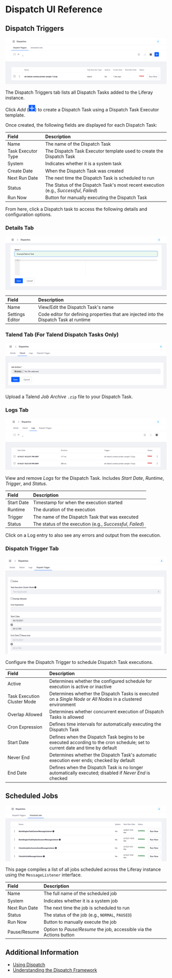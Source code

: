# Dispatch UI Reference

## Dispatch Triggers

![View, create, and manage Dispatch Tasks.](./dispatch-ui-reference/images/01.png)

The Dispatch Triggers tab lists all Dispatch Tasks added to the Liferay instance.

Click *Add* (![Add Button](../../../images/icon-add.png)) to create a Dispatch Task using a Dispatch Task Executor template.

Once created, the following fields are displayed for each Dispatch Task:

| Field | Description |
| :--- | :--- |
| Name | The name of the Dispatch Task |
| Task Executor Type | The Dispatch Task Executor template used to create the Dispatch Task |
| System | Indicates whether it is a system task |
| Create Date | When the Dispatch Task was created |
| Next Run Date | The next time the Dispatch Task is scheduled to run |
| Status | The Status of the Dispatch Task's most recent execution (e.g., *Successful*, *Failed*) |
| Run Now | Button for manually executing the Dispatch Task |

From here, click a Dispatch task to access the following details and configuration options.

### Details Tab

![View and edit general details for Dispatch Tasks](./dispatch-ui-reference/images/02.png)

| Field | Description |
| :--- | :--- |
| Name | View/Edit the Dispatch Task's name |
| Settings Editor | Code editor for defining properties that are injected into the Dispatch Task at runtime |

### Talend Tab (For Talend Dispatch Tasks Only)

![Upload Talend Job Archive files.](./dispatch-ui-reference/images/03.png)

Upload a Talend *Job Archive* `.zip` file to your Dispatch Task.

### Logs Tab

![View and remove Logs for the selected Dispatch Task.](./dispatch-ui-reference/images/04.png)

View and remove *Logs* for the Dispatch Task.
Includes *Start Date*, *Runtime*, *Trigger*, and *Status*.

| Field | Description |
| :--- | :--- |
| Start Date | Timestamp for when the execution started |
| Runtime | The duration of the execution |
| Trigger | The name of the Dispatch Task that was executed |
| Status | The status of the execution (e.g., *Successful*, *Failed*) |

Click on a Log entry to also see any errors and output from the execution.

### Dispatch Trigger Tab

![Configure the Dispatch Trigger to schedule Dispatch Task executions.](./dispatch-ui-reference/images/05.png)

Configure the Dispatch Trigger to schedule Dispatch Task executions.

| Field | Description |
| :--- | :--- |
| Active | Determines whether the configured schedule for execution is active or inactive |
| Task Execution Cluster Mode | Determines whether the Dispatch Tasks is executed on a *Single Node* or *All Nodes* in a clustered environment |
| Overlap Allowed | Determines whether concurrent execution of Dispatch Tasks is allowed |
| Cron Expression | Defines time intervals for automatically executing the Dispatch Task |
| Start Date | Defines when the Dispatch Task begins to be executed according to the cron schedule; set to current date and time by default |
| Never End | Determines whether the Dispatch Task's automatic execution ever ends; checked by default |
| End Date | Defines when the Dispatch Task is no longer automatically executed; disabled if *Never End* is checked |

## Scheduled Jobs

![View all jobs scheduled using the MessageListener interface.](./dispatch-ui-reference/images/06.png)

This page compiles a list of all jobs scheduled across the Liferay instance using the `MessageListener` interface.

| Field | Description |
| :--- | :--- |
| Name | The full name of the scheduled job |
| System | Indicates whether it is a system job |
| Next Run Date | The next time the job is scheduled to run |
| Status | The status of the job (e.g., `NORMAL`, `PAUSED`) |
| Run Now | Button to manually execute the job |
| Pause/Resume | Option to *Pause*/*Resume* the job, accessible via the Actions button |

## Additional Information

* [Using Dispatch](./using-dispatch.md)
* [Understanding the Dispatch Framework](./understanding-the-dispatch-framework.md)
